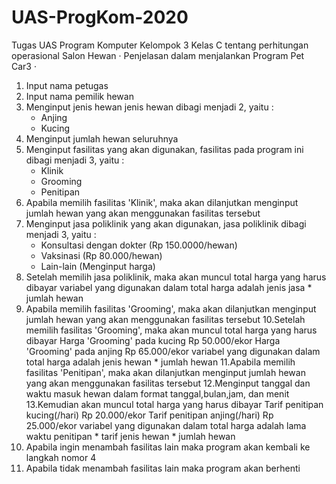 # UAS-ProgKom-2020
Tugas UAS Program Komputer Kelompok 3 Kelas C tentang perhitungan operasional Salon Hewan
· Penjelasan dalam menjalankan Program Pet Car3 ·
  1. Input nama petugas 
  2. Input nama pemilik hewan
  3. Menginput jenis hewan
      jenis hewan dibagi menjadi 2, yaitu :
        - Anjing
        - Kucing
  4. Menginput jumlah hewan seluruhnya
  5. Menginput fasilitas yang akan digunakan,
      fasilitas pada program ini dibagi menjadi 3, yaitu :
        - Klinik
        - Grooming
        - Penitipan
  6. Apabila memilih fasilitas 'Klinik', maka akan dilanjutkan menginput jumlah hewan yang akan menggunakan fasilitas tersebut
  7. Menginput jasa poliklinik yang akan digunakan,
      jasa poliklinik dibagi menjadi 3, yaitu :
        - Konsultasi dengan dokter (Rp 150.0000/hewan)
        - Vaksinasi                (Rp   80.000/hewan)
        - Lain-lain                (Menginput harga)
  8. Setelah memilih jasa poliklinik, maka akan muncul total harga yang harus dibayar
      variabel yang digunakan dalam total harga adalah jenis jasa * jumlah hewan
  9. Apabila memilih fasilitas 'Grooming', maka akan dilanjutkan menginput jumlah hewan yang akan menggunakan fasilitas tersebut
  10.Setelah memilih fasilitas 'Grooming', maka akan muncul total harga yang harus dibayar
     Harga 'Grooming' pada kucing       Rp 50.000/ekor
     Harga 'Grooming' pada anjing       Rp 65.000/ekor
      variabel yang digunakan dalam total harga adalah jenis hewan * jumlah hewan
  11.Apabila memilih fasilitas 'Penitipan', maka akan dilanjutkan menginput jumlah hewan yang akan menggunakan fasilitas tersebut
  12.Menginput tanggal dan waktu masuk hewan
      dalam format tanggal,bulan,jam, dan menit
  13.Kemudian akan muncul total harga yang harus dibayar
     Tarif penitipan kucing(/hari)         Rp  20.000/ekor
     Tarif penitipan anjing(/hari)         Rp  25.000/ekor
      variabel yang digunakan dalam total harga adalah lama waktu penitipan * tarif jenis hewan * jumlah hewan
  14. Apabila ingin menambah fasilitas lain maka program akan kembali ke langkah nomor 4
  15. Apabila tidak menambah fasilitas lain maka program akan berhenti
